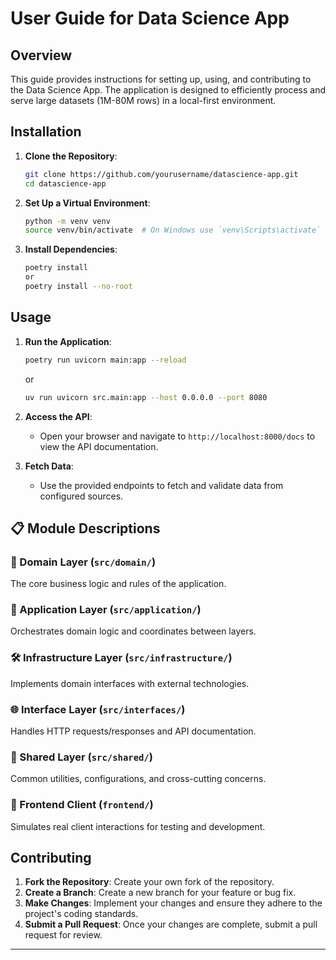 # User Guide for Data Science App

## Overview

This guide provides instructions for setting up, using, and contributing to the Data Science App. The application is designed to efficiently process and serve large datasets (1M-80M rows) in a local-first environment.

## Installation

1. **Clone the Repository**:
   ```bash
   git clone https://github.com/yourusername/datascience-app.git
   cd datascience-app
   ```

2. **Set Up a Virtual Environment**:
   ```bash
   python -m venv venv
   source venv/bin/activate  # On Windows use `venv\Scripts\activate`
   ```

3. **Install Dependencies**:
   ```bash
   poetry install
   or
   poetry install --no-root
   ```
	
## Usage

1. **Run the Application**:
   ```bash
   poetry run uvicorn main:app --reload
   ```
   or

   ```bash
   uv run uvicorn src.main:app --host 0.0.0.0 --port 8080
   ```


2. **Access the API**:
   - Open your browser and navigate to `http://localhost:8000/docs` to view the API documentation.

3. **Fetch Data**:
   - Use the provided endpoints to fetch and validate data from configured sources.


## 📋 Module Descriptions

### 🎯 Domain Layer (`src/domain/`)
The core business logic and rules of the application.

### 🔄 Application Layer (`src/application/`)
Orchestrates domain logic and coordinates between layers.


### 🛠️ Infrastructure Layer (`src/infrastructure/`)
Implements domain interfaces with external technologies.

### 🌐 Interface Layer (`src/interfaces/`)
Handles HTTP requests/responses and API documentation.

### 🔧 Shared Layer (`src/shared/`)
Common utilities, configurations, and cross-cutting concerns.

### 🧪 Frontend Client (`frontend/`)
Simulates real client interactions for testing and development.

## Contributing

1. **Fork the Repository**: Create your own fork of the repository.
2. **Create a Branch**: Create a new branch for your feature or bug fix.
3. **Make Changes**: Implement your changes and ensure they adhere to the project's coding standards.
4. **Submit a Pull Request**: Once your changes are complete, submit a pull request for review.

---
